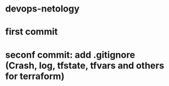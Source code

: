 # devops-netology
# first commit
# seconf commit: add .gitignore (Crash, log, tfstate, tfvars and others for terraform)
